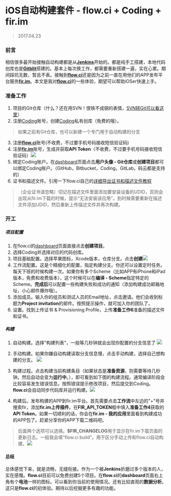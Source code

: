 # iOS自动构建套件 - flow.ci + Coding + fir.im

> 2017.04.23

### 前言

相信很多最开始接触自动构建都是从[**Jenkins**](https://jenkins.io/)开始的。都是纯手工搭建，本地代码创库也是[**Gitblit**](http://gitblit.com/)搭建的。基本上每次换工作，都需要重新搭建一遍，实在心累。期间踩坑无数，暂且不表。接触到[**flow.ci**](https://flow.ci/)还是因为之前一直在用他们的APP发布平台服务[**fir.im**](https://fir.im/)。本文是我对[**flow.ci**](https://flow.ci/)的一些体验，期望可以帮助iOSer快速上手。


### 准备工作

1. 项目的Git仓库（什么？还在用SVN！恨铁不成钢的表情，[SVN转Git可以看这里](http://leeiio.me/convert-subversion-to-git/)）
2. 注册[Coding](https://coding.net)账号，创建[Coding](https://coding.net)私有创库（免费的哦）。
> 如果之前有Git仓库，也可以新建一个专门用于自动构建的分支
3. 注册[**flow.ci**](https://flow.ci/)账号(不收费，不过要手机号码接收短信验证码)
4. 注册[**fir.im**](https://fir.im/)账号，生成并获取**API Token**（不收费，不过要手机号码接收短信验证码）![](https://raw.githubusercontent.com/mzying2013/FlowCIGuide/master/10_fir_APITOKEN.png)
5. 绑定Coding账户。在[dashboard](https://dashboard.flow.ci)页面点击**用户头像 - Git仓库**或**创建项目**都可以绑定Coding账户。（GitHub，Bitbucket，Coding，GitLab，码云都是支持的）
6. 证书和描述文件。引用一下flow.ci自己的[详细导出证书和描述文件教程](https://docs.flow.ci/zh/upload_certificate_and_provisioning_profiles.html)
> （企业证书请忽略）切记在描述文件里面添加要安装设备的UDID，否则会出现从fir.im下载的时候，提示“无法安装该应用”。到时候需要重新在描述文件添加UDID，然后重新上传描述文件并再次构建。


### 开工

##### 项目配置

1. 在flow.ci的[dashboard](https://dashboard.flow.ci)页面直接点击**创建项目**。
2. 选择Coding并选择对应的代码创库。
3. 项目基础配置。选择苹果图标，Xcode版本，仓库分支。点击**创建**![](https://raw.githubusercontent.com/mzying2013/FlowCIGuide/master/1_project_base_config%402x.png)
4. 工作流配置。这是个精细化的配置，指定构建分支。你还可以设置定时任务。每天下班的时候构建一次。如果你有多个Scheme（比如APP有iPhone和iPad版本，免费和收费版本），这个时候可以在**编译 - Scheme**指定特定的Scheme。**完成后**可以配置一些构建失败和成功的通知（添加构建成功邮箱地址，小心邮件爆炸哦）。
5. 添加成员。输入你的组员和测试人员的Email地址，点击邀请。他们会收到标题为**Project invitation**的邮件。按照提示操作，就可加入你的团队了。
6. 设置。找到上传证书 & Provisioning Profile，上传**准备工作6**准备的描述文件和证书。



##### 构建
1. 自动构建。选择"构建列表"，一般等几秒钟就会出现你配置的分支信息了
   ![](https://raw.githubusercontent.com/mzying2013/FlowCIGuide/master/6_auto_build.png)

2. 手动构建。如果你嫌自动构建读取分支信息慢，点击手动构建，选择自己想构建的分支。
   ![](https://raw.githubusercontent.com/mzying2013/FlowCIGuide/master/7_manual_select_branch.png)

3. 构建过程。点击构建当前构建条目（如果状态是**准备资源**，则需要等待几秒钟。然后自动会变为**运行中**。），即可看到如下图的构建流程。通常编译阶段会比较容易发生错误信息。按照错误提示修改项目，然后提交到Coding。**flow.ci**会自动同步代码库并运行构建。![](https://raw.githubusercontent.com/mzying2013/FlowCIGuide/master/8_build_error.png)

4. 构建后。发布构建的APP到fir.im平台。首先需要点击**工作流**中左边的"+"号并搜索fir，添加**fir.im上传插件**。在**FIR_API_TOKEN**框中填入**准备工作4**获取的**API Token**。如果一切顺利的话，你会在**fir.im - 我的应用**里面看到构建成功的APP包了。赶紧分享你的APP下载二维码吧。
> 后面两个选项可以选填。**$FIR_CHANGELOG**用于显示在fir.im下载页面的更新日志。一般我会填“flow.ci build”。用于区分手动上传和flow.ci自动构建。![](https://raw.githubusercontent.com/mzying2013/FlowCIGuide/master/9_flow_update.png)



#### 总结
总体感觉下来，就是流畅，无缝衔接。作为一个被**Jenkins**折磨过多个版本的人，实在感慨。**flow.ci**目前可以免费创建5个项目。在**flow.ci**的**dashboard**页面右上角有个**电池**一样的图标。可以看到你当前的使用情况。还有比较直观的**数据分析**。这只是**flow.ci**的初体验。期待以后挖掘更多有趣的功能。




